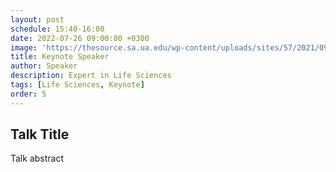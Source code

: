```yaml
---
layout: post
schedule: 15:40-16:00
date: 2022-07-26 09:00:00 +0300
image: 'https://thesource.sa.ua.edu/wp-content/uploads/sites/57/2021/09/person-generic.jpeg' 
title: Keynote Speaker
author: Speaker
description: Expert in Life Sciences
tags: [Life Sciences, Keynote]
order: 5
---
```


## Talk Title
Talk abstract
